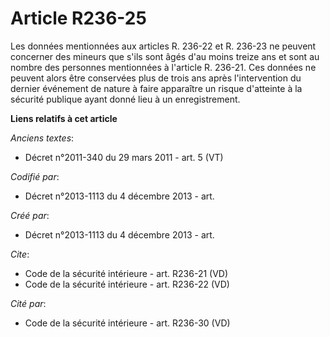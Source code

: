 # Article R236-25

Les données mentionnées aux articles R. 236-22 et R. 236-23 ne peuvent concerner des mineurs que s'ils sont âgés d'au moins
treize ans et sont au nombre des personnes mentionnées à l'article R. 236-21. Ces données ne peuvent alors être conservées
plus de trois ans après l'intervention du dernier événement de nature à faire apparaître un risque d'atteinte à la sécurité
publique ayant donné lieu à un enregistrement.

**Liens relatifs à cet article**

_Anciens textes_:

  - Décret n°2011-340 du 29 mars 2011 - art. 5 (VT)

_Codifié par_:

  - Décret n°2013-1113 du 4 décembre 2013 - art.

_Créé par_:

  - Décret n°2013-1113 du 4 décembre 2013 - art.

_Cite_:

  - Code de la sécurité intérieure - art. R236-21 (VD)
  - Code de la sécurité intérieure - art. R236-22 (VD)

_Cité par_:

  - Code de la sécurité intérieure - art. R236-30 (VD)
